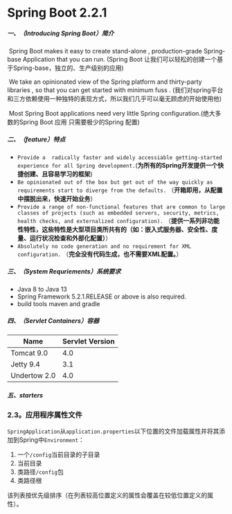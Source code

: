 # Spring Boot 2.2.1

##### 一、（Introducing Spring Boot）简介

​	Spring Boot makes it easy to create stand-alone , production-grade Spring-base Application that you can run. (Spring Boot 让我们可以轻松的创建一个基于Spring-base，独立的、生产级别的应用)

​	We take an opinionated view of the Spring platform and thirty-party libraries , so that you can get started with minimum fuss . (我们对spring平台和三方依赖使用一种独特的表现方式，所以我们几乎可以毫无顾虑的开始使用他)

​	Most Spring Boot applications need very little Spring configuration.(绝大多数的Spring Boot 应用 只需要极少的Spring 配置)

##### 二、（feature）特点

- `Provide a  radically faster and widely accessiable getting-started experience for all Spring development.`(**为所有的Spring开发提供一个快捷创建、且容易学习的框架**)
-  `Be opinionated out of the box but get out of the way quickly as requirements start to diverge from the defaults.` （**开箱即用，从配置中摆脱出来，快速开始业务**）
-  `Provide a range of non-functional features that are common to large classes of projects (such as embedded servers, security, metrics, health checks, and externalized configuration).` （**提供一系列非功能性特性，这些特性是大型项目类所共有的（如：嵌入式服务器、安全性、度量、运行状况检查和外部化配置）**）
-  `Absolutely no code generation and no requirement for XML configuration.` （**完全没有代码生成，也不需要XML配置。**）

##### 三、（System Requriements）系统要求

- Java 8 to Java 13
- Spring Framework 5.2.1.RELEASE or above is also required. 
- build tools maven and gradle 

##### 四、（Servlet Containers）容器

| Name         | Servlet Version |
| ------------ | --------------- |
| Tomcat 9.0   | 4.0             |
| Jetty 9.4    | 3.1             |
| Undertow 2.0 | 4.0             |

##### 五、starters



### 2.3。应用程序属性文件

`SpringApplication`从`application.properties`以下位置的文件加载属性并将其添加到Spring中`Environment`：

1. 一个`/config`当前目录的子目录
2. 当前目录
3. 类路径`/config`包
4. 类路径根

该列表按优先级排序（在列表较高位置定义的属性会覆盖在较低位置定义的属性）。

